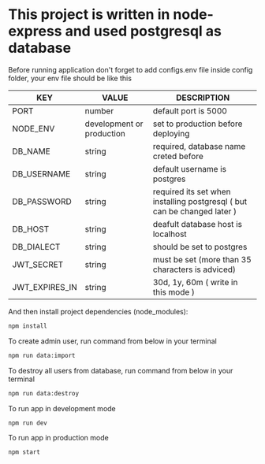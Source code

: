 # This project is written in node-express and used postgresql as database

Before running application don't forget to add configs.env file inside config folder, your env file should be like this

| KEY            | VALUE                     | DESCRIPTION                                                              |
| -------------- | ------------------------- | ------------------------------------------------------------------------ |
| PORT           | number                    | default port is 5000                                                     |
| NODE_ENV       | development or production | set to production before deploying                                       |
| DB_NAME        | string                    | required, database name creted before                                    |
| DB_USERNAME    | string                    | default username is postgres                                             |
| DB_PASSWORD    | string                    | required its set when installing postgresql ( but can be changed later ) |
| DB_HOST        | string                    | deafult database host is localhost                                       |
| DB_DIALECT     | string                    | should be set to postgres                                                |
| JWT_SECRET     | string                    | must be set (more than 35 characters is adviced)                         |
| JWT_EXPIRES_IN | string                    | 30d, 1y, 60m ( write in this mode )                                      |

And then install project dependencies (node_modules):

```cmd
npm install
```

To create admin user, run command from below in your terminal

```cmd
npm run data:import
```

To destroy all users from database, run command from below in your terminal

```cmd
npm run data:destroy
```

To run app in development mode

```cmd
npm run dev
```

To run app in production mode

```cmd
npm start
```
